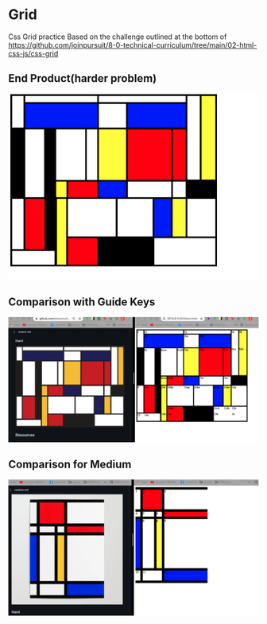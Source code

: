 # Grid
Css Grid practice
Based on the challenge outlined at the bottom of https://github.com/joinpursuit/8-0-technical-curriculum/tree/main/02-html-css-js/css-grid

## End Product(harder problem)
![mondrian-hard](./Screen%20Shot%202021-09-17%20at%204.32.04%20PM.png)

## Comparison with Guide Keys
![mondrian-hard comparison](Screen%20Shot%202021-09-17%20at%204.20.08%20PM.png)

## Comparison for Medium
![modrian-medium comparison](Screen%20Shot%202021-09-17%20at%201.30.51%20PM.png)
